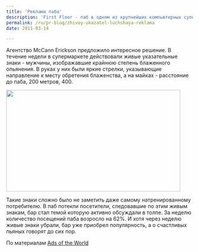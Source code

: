 ```yaml
---
title: 'Реклама паба'
description: 'First Floor - паб в одном из крупнейших компьютерных супермаркетов в Дели. Несмотря на то, что это место посещают множество людей, бар почти никто не замечает. Среди обилия рекламы потребители поневоле научились не замечать ненужную информацию.'
permalink: /ru/pr-blog/zhivoy-ukazatel-luchshaya-reklama
date: 2011-03-14

---
```


Агентство McCann Erickson предложило интересное решение. В течение недели в супермаркете действовали живые указательные знаки - мужчины, изображавшие крайнюю степень блаженного опьянения. В руках у них были яркие стрелки, указывающие направление к месту обретения блаженства, а на майках - расстояние до паба, 200 метров, 400.

<img src="{{ site.assets }}/upload/bar.jpg" alt="" class="post__img" width="470" height="274">

Такие знаки сложно было не заметить даже самому натренированному потребителю. В паб потекли посетители, следовавшие по этим живым знакам, бар стал темой которую активно обсуждали в толпе. За неделю количество посещений паба возросло на 62%. И хотя через неделю живые знаки убрали, бар уже приобрел популярность, а о счастливых пьяных говорят до сих пор.

По материалам <a href="https://adsoftheworld.com/media/ambient/">Ads of the World</a>


